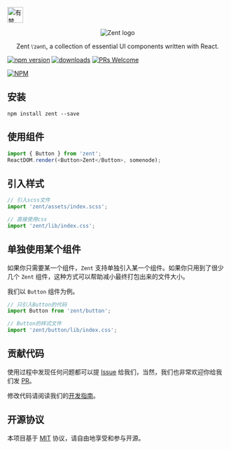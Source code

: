 <p>
	<a href="https://github.com/youzan/">
		<img alt="有赞logo" width="36px" src="https://img.yzcdn.cn/public_files/2017/02/09/e84aa8cbbf7852688c86218c1f3bbf17.png" alt="youzan">
	</a>
</p>
<p align="center">
    <img alt="Zent logo" src="https://img.yzcdn.cn/public_files/2017/02/21/e96fcc2bb29150080fcf5da39cd27fbe.png">
</p>
<p align="center">
	Zent <small>&#92;ˈzənt&#92;</small>, a collection of essential UI components written with React.
</p>

[![npm version](https://img.shields.io/npm/v/zent.svg?style=flat)](https://www.npmjs.com/package/zent) [![downloads](https://img.shields.io/npm/dt/zent.svg)](https://www.npmjs.com/package/zent) [![PRs Welcome](https://img.shields.io/badge/PRs-welcome-brightgreen.svg)](CONTRIBUTING.md)

[![NPM](https://nodei.co/npm/zent.png?downloads=true&downloadRank=true)](https://nodei.co/npm/zent/)

## 安装

```shell
npm install zent --save
```

## 使用组件

```js
import { Button } from 'zent';
ReactDOM.render(<Button>Zent</Button>, somenode);
```

## 引入样式

```js
// 引入scss文件
import 'zent/assets/index.scss';

// 直接使用css
import 'zent/lib/index.css';
```

## 单独使用某个组件

如果你只需要某一个组件，`Zent` 支持单独引入某一个组件。如果你只用到了很少几个 `Zent` 组件，这种方式可以帮助减小最终打包出来的文件大小。

我们以 `Button` 组件为例。

```js
// 只引入Button的代码
import Button from 'zent/button';

// Button的样式文件
import 'zent/button/lib/index.css';
```

## 贡献代码

使用过程中发现任何问题都可以提 [Issue](https://github.com/youzan/zent/issues) 给我们，当然，我们也非常欢迎你给我们发 [PR](https://github.com/youzan/zent/pulls)。

修改代码请阅读我们的[开发指南](CONTRIBUTING.md)。

## 开源协议
本项目基于 [MIT](https://zh.wikipedia.org/wiki/MIT%E8%A8%B1%E5%8F%AF%E8%AD%89) 协议，请自由地享受和参与开源。

